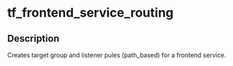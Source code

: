 # tf_frontend_service_routing

Description
-----------

Creates target group and listener pules (path_based) for a frontend service.
